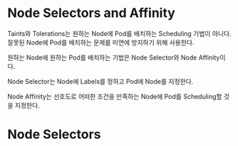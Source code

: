 # Node Selectors and Affinity

Taints와 Tolerations는 원하는 Node에 Pod를 배치하는 Scheduling 기법이 아니다. 잘못된 Node에 Pod를 배치하는 문제를 미연에 방지하기 위해 사용한다.

원하는 Node에 원하는 Pod를 배치하는 기법은 Node Selector와 Node Affinity이다.

Node Selector는 Node에 Labels를 정하고 Pod에 Node를 지정한다.

Node Affinity는 선호도로 어떠한 조건을 만족하는 Node에 Pod를 Scheduling할 것을 지정한다.

# Node Selectors



